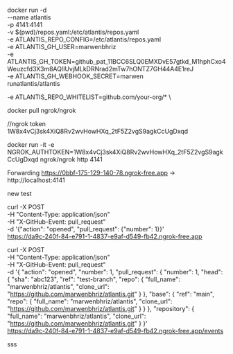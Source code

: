 docker run -d \
  --name atlantis \
  -p 4141:4141 \
  -v $(pwd)/repos.yaml:/etc/atlantis/repos.yaml \
  -e ATLANTIS_REPO_CONFIG=/etc/atlantis/repos.yaml \
  -e ATLANTIS_GH_USER=marwenbhriz \
  -e ATLANTIS_GH_TOKEN=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 \
  -e ATLANTIS_GH_WEBHOOK_SECRET=marwen \
  runatlantis/atlantis

  -e ATLANTIS_REPO_WHITELIST=github.com/your-org/* \


docker pull ngrok/ngrok


//ngrok token
1W8x4vCj3sk4XiQ8Rv2wvHowHXq_2tF5Z2vgS9agkCcUgDxqd

docker run -it -e NGROK_AUTHTOKEN=1W8x4vCj3sk4XiQ8Rv2wvHowHXq_2tF5Z2vgS9agkCcUgDxqd ngrok/ngrok http 4141

Forwarding                    https://0bbf-175-129-140-78.ngrok-free.app -> http://localhost:4141    


new test


curl -X POST \
  -H "Content-Type: application/json" \
  -H "X-GitHub-Event: pull_request" \
  -d '{"action": "opened", "pull_request": {"number": 1}}' \
  https://da9c-240f-84-e791-1-4837-e9af-d549-fb42.ngrok-free.app



  curl -X POST \
  -H "Content-Type: application/json" \
  -H "X-GitHub-Event: pull_request" \
  -d '{
    "action": "opened",
    "number": 1,
    "pull_request": {
      "number": 1,
      "head": {
        "sha": "abc123",
        "ref": "test-branch",
        "repo": {
          "full_name": "marwenbhriz/atlantis",
          "clone_url": "https://github.com/marwenbhriz/atlantis.git"
        }
      },
      "base": {
        "ref": "main",
        "repo": {
          "full_name": "marwenbhriz/atlantis",
          "clone_url": "https://github.com/marwenbhriz/atlantis.git"
        }
      }
    },
    "repository": {
      "full_name": "marwenbhriz/atlantis",
      "clone_url": "https://github.com/marwenbhriz/atlantis.git"
    }
  }' \
  https://da9c-240f-84-e791-1-4837-e9af-d549-fb42.ngrok-free.app/events



sss